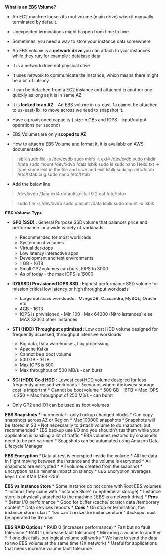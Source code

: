 **What is an EBS Volume?**

* An EC2 machine looses its root volume (main drive) when it manually terminated by default.
* Unexpected terminations might happen from time to time 
* Sometimes, you need a way to store your instance data somewhere 
* An EBS volume is a **network drive** you can attach to your instances while they run, for example : database data
* It is a network drive not physical drive
* It uses network to communicate the instance, which means there might be a bit of latency
* It can be detached from a EC2 instance and attached to another one quickly as long as it is in same AZ
* It is **locked to an AZ** - An EBS volume in us-east-1a cannot be attached to us-east-1b , to move across we need to snapshot it.
* Have a provisioned capacity ( size in GBs and IOPS - input/output operations per second)
* EBS Volumes are only **scoped to AZ**

* How to attach a EBS Volume and format it, it is available on AWS documentation

 > lsblk
 > sudo file -s /dev/xvdb
 > sudo mkfs -t ext4 /dev/xvdb
 > sudo mkdir /data
 > sudo mount /dev/xdvb /data
 > lsblk
 > sudo ls
 > sudo nano Hello.txt   -> type some text in the file and save and exit
 > lsblk
 > sudo cp /etc/fstab /etc/fstab.orig
 > sudo nano /etc/fstab
 * Add the below line
 > /dev/xvdb /data ext4 defaults,nofail 0 2 
 > cat /etc/fstab 
 
 > sudo file -s /dev/xvdb
 > sudo umount /data
 > lsblk
 > sudo mount -a
 > lsblk
 
 
 

**EBS Volume Type**

* **GP2 (SSD)** : General Purpose SSD volume that balances price and performance for a wide variety of workloads
    * Recommended for most workloads
    * System boot volumes
    * Virtual desktops
    * Low latency interactive apps
    * Development and test environments
    * 1 GB - 16TB
    * Small GP2 volumes can burst IOPS to 3000
    * As of today - the max IOPS is 16000
    
    
* **IO1(SSD) Provisioned IOPS SSD**   : Highest performance SSD volume for mission critical low latency or high throughput workloads
    * Large database workloads - MongoDB, Cassandra, MySQL, Oracle etc.
    * 4GB - 16TB
    * IOPS is provisioned - Min 100 - Max 64000 (Nitro instances) else MAX 32000 other instances 
    
    
* **ST1 (HDD) Throughput optimized** : Low cost HDD volume designed for frequently accessed, throughput intensive workloads
    * Big data, Data warehouses, Log processing
    * Apache Kafka
    * Cannot be a boot volume
    * 500 GB - 16TB
    * Max IOPS is 500
    * Max throughput of 500 MB/s - can burst
    
* **SCI (HDD) Cold HDD** : Lowest cost HDD volume designed for less frequently accessed workloads
      * Scenarios where the lowest storage cost is important
      * Cannot be boot volume
      * 500 GB - 16TB
      * Max IOPS is 250
      * Max throughput of 250 MB/s - can burst      
      
* Only GP2 and IO1 can be used as boot volumes

**EBS Snapshots**
    * Incremental - only backup changed blocks
    * Can copy snapshots across AZ or Region
    * Max 100000 snapshots
    * Snapshots will be stored in S3
    * Not necessarily to detach volume to do snapshot, but recommended
    * EBS backup use I/O and you shouldn't run them while your application is handling a lot of traffic
    * EBS volumes restored by snapshots need to be pre-warmed
    * Snapshots can be automated using Amazon Data Lifecycle Manager
    
    
**EBS Encryption**
    * Data at rest is encrypted inside the volume 
    * All the data in flight moving between the instance and the volume is encrypted
    * All snapshots are encrypted
    * All volumes created from the snapshot
    * Encryption has a minimal impact on latency
    * EBS Encryption leverages keys from KMS (AES -256)
    
     
**EBS vs Instance Store**
    * Some instance do not come with Root EBS volumes
    * Instead, they come with "Instance Store" (= ephemeral storage)
    * Instance store is physically attached to the machine ( EBS is a network drive)
    * **Pros**
       * Better I/O performance
       * Good for buffer /cache/ scratch data /temporary content
       * Data services reboots
    * **Cons**
        * On stop or termination, the instance store is lost
        * You can't resize the instance store
        * Backups must be operated by the user
        
        
**EBS RAID Options**
    * RAID 0 (increases performance)
        * Fast but no fault tolerance 
    * RAID 1 ( increase fault tolerance)
        * Mirroring a volume to another
        * If one disk fails, our logical volume still works
        * We have to send the data to two EBS volume at the same time (2X network)
        * Useful for applications that needs increase volume fault tolerance
         
         
         
          
 


 